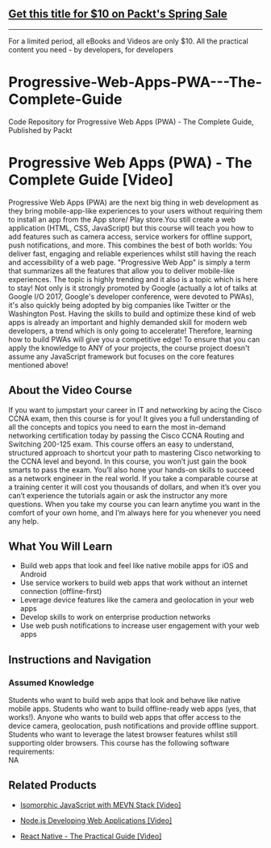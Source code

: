 ## [Get this title for $10 on Packt's Spring Sale](https://www.packt.com/V10587?utm_source=github&utm_medium=packt-github-repo&utm_campaign=spring_10_dollar_2022)
-----
For a limited period, all eBooks and Videos are only $10. All the practical content you need \- by developers, for developers

# Progressive-Web-Apps-PWA---The-Complete-Guide
Code Repository for Progressive Web Apps (PWA) - The Complete Guide, Published by Packt
# Progressive Web Apps (PWA) - The Complete Guide [Video]
Progressive Web Apps (PWA) are the next big thing in web development as they bring mobile-app-like experiences to your users without requiring them to install an app from the App store/ Play store.You still create a web application (HTML, CSS, JavaScript) but this course will teach you how to add features such as camera access, service workers for offline support, push notifications, and more. This combines the best of both worlds: You deliver fast, engaging and reliable experiences whilst still having the reach and accessibility of a web page. "Progressive Web App" is simply a term that summarizes all the features that allow you to deliver mobile-like experiences. The topic is highly trending and it also is a topic which is here to stay! Not only is it strongly promoted by Google (actually a lot of talks at Google I/O 2017, Google's developer conference, were devoted to PWAs), it's also quickly being adopted by big companies like Twitter or the Washington Post. Having the skills to build and optimize these kind of web apps is already an important and highly demanded skill for modern web developers, a trend which is only going to accelerate! Therefore, learning how to build PWAs will give you a competitive edge! To ensure that you can apply the knowledge to ANY of your projects, the course project doesn't assume any JavaScript framework but focuses on the core features mentioned above!
## About the Video Course
If you want to jumpstart your career in IT and networking by acing the Cisco CCNA exam, then this course is for you! It gives you a full understanding of all the concepts and topics you need to earn the most in-demand networking certification today by passing the Cisco CCNA Routing and Switching 200-125 exam. This course offers an easy to understand, structured approach to shortcut your path to mastering Cisco networking to the CCNA level and beyond. In this course, you won’t just gain the book smarts to pass the exam. You’ll also hone your hands-on skills to succeed as a network engineer in the real world. If you take a comparable course at a training center it will cost you thousands of dollars, and when it’s over you can’t experience the tutorials again or ask the instructor any more questions. When you take my course you can learn anytime you want in the comfort of your own home, and I’m always here for you whenever you need any help.
<H2>What You Will Learn</H2>
<DIV class=book-info-will-learn-text>
<UL>
<LI>Build web apps that look and feel like native mobile apps for iOS and Android
<LI>Use service workers to build web apps that work without an internet connection (offline-first)
<LI>Leverage device features like the camera and geolocation in your web apps
<LI>Develop skills to work on enterprise production networks
<LI>Use web push notifications to increase user engagement with your web apps</LI></UL></DIV>

## Instructions and Navigation
### Assumed Knowledge
Students who want to build web apps that look and behave like native mobile apps. Students who want to build offline-ready web apps (yes, that works!). Anyone who wants to build web apps that offer access to the device camera, geolocation, push notifications and provide offline support. Students who want to leverage the latest browser features whilst still supporting older browsers.
This course has the following software requirements:<br/>
NA

## Related Products
* [Isomorphic JavaScript with MEVN Stack [Video]](https://www.packtpub.com/web-development/isomorphic-javascript-mevn-stack-video)

* [Node.js Developing Web Applications [Video]](https://www.packtpub.com/web-development/nodejs-developing-web-applications-video)

* [React Native - The Practical Guide [Video]](https://www.packtpub.com/web-development/react-native-practical-guide-video)
